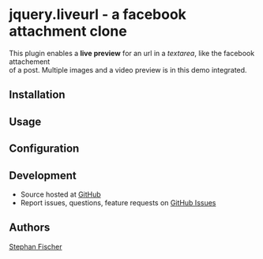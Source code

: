 # jquery.liveurl - a facebook attachment clone

This plugin enables a **live preview** for an url in a *textarea*,
like the facebook attachement<br/> of a post. Multiple images and a video preview is in this demo integrated.

## Installation

## Usage

## Configuration

## Development

- Source hosted at [GitHub](https://github.com/stephan-fischer/jQuery-LiveUrl)
- Report issues, questions, feature requests on [GitHub Issues](https://github.com/stephan-fischer/jQuery-LiveUrl/issues)

## Authors

[Stephan Fischer](https://github.com/stephan-fischer)
